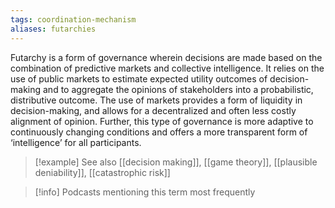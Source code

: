 ```yaml
---
tags: coordination-mechanism
aliases: futarchies
---
```


Futarchy is a form of governance wherein decisions are made based on the combination of predictive markets and collective intelligence. It relies on the use of public markets to estimate expected utility outcomes of decision-making and to aggregate the opinions of stakeholders into a probabilistic, distributive outcome. The use of markets provides a form of liquidity in decision-making, and allows for a decentralized and often less costly alignment of opinion. Further, this type of governance is more adaptive to continuously changing conditions and offers a more transparent form of ‘intelligence’ for all participants.

> [!example] See also
> [[decision making]], [[game theory]], [[plausible deniability]], [[catastrophic risk]]

> [!info] Podcasts mentioning this term most frequently